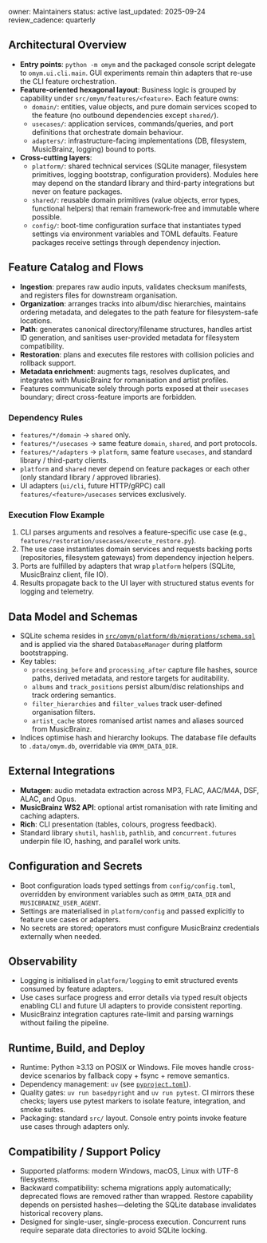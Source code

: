 owner: Maintainers
status: active
last_updated: 2025-09-24
review_cadence: quarterly

## Architectural Overview
- **Entry points**: `python -m omym` and the packaged console script delegate to `omym.ui.cli.main`. GUI experiments remain thin adapters that re-use the CLI feature orchestration.
- **Feature-oriented hexagonal layout**: Business logic is grouped by capability under `src/omym/features/<feature>`. Each feature owns:
  - `domain/`: entities, value objects, and pure domain services scoped to the feature (no outbound dependencies except `shared/`).
  - `usecases/`: application services, commands/queries, and port definitions that orchestrate domain behaviour.
  - `adapters/`: infrastructure-facing implementations (DB, filesystem, MusicBrainz, logging) bound to ports.
- **Cross-cutting layers**:
  - `platform/`: shared technical services (SQLite manager, filesystem primitives, logging bootstrap, configuration providers). Modules here may depend on the standard library and third-party integrations but never on feature packages.
  - `shared/`: reusable domain primitives (value objects, error types, functional helpers) that remain framework-free and immutable where possible.
  - `config/`: boot-time configuration surface that instantiates typed settings via environment variables and TOML defaults. Feature packages receive settings through dependency injection.

## Feature Catalog and Flows
- **Ingestion**: prepares raw audio inputs, validates checksum manifests, and registers files for downstream organisation.
- **Organization**: arranges tracks into album/disc hierarchies, maintains ordering metadata, and delegates to the path feature for filesystem-safe locations.
- **Path**: generates canonical directory/filename structures, handles artist ID generation, and sanitises user-provided metadata for filesystem compatibility.
- **Restoration**: plans and executes file restores with collision policies and rollback support.
- **Metadata enrichment**: augments tags, resolves duplicates, and integrates with MusicBrainz for romanisation and artist profiles.
- Features communicate solely through ports exposed at their `usecases` boundary; direct cross-feature imports are forbidden.

### Dependency Rules
- `features/*/domain` → `shared` only.
- `features/*/usecases` → same feature `domain`, `shared`, and port protocols.
- `features/*/adapters` → `platform`, same feature `usecases`, and standard library / third-party clients.
- `platform` and `shared` never depend on feature packages or each other (only standard library / approved libraries).
- UI adapters (`ui/cli`, future HTTP/gRPC) call `features/<feature>/usecases` services exclusively.

### Execution Flow Example
1. CLI parses arguments and resolves a feature-specific use case (e.g., `features/restoration/usecases/execute_restore.py`).
2. The use case instantiates domain services and requests backing ports (repositories, filesystem gateways) from dependency injection helpers.
3. Ports are fulfilled by adapters that wrap `platform` helpers (SQLite, MusicBrainz client, file IO).
4. Results propagate back to the UI layer with structured status events for logging and telemetry.

## Data Model and Schemas
- SQLite schema resides in [`src/omym/platform/db/migrations/schema.sql`](../src/omym/platform/db/migrations/schema.sql) and is applied via the shared `DatabaseManager` during platform bootstrapping.
- Key tables:
  - `processing_before` and `processing_after` capture file hashes, source paths, derived metadata, and restore targets for auditability.
  - `albums` and `track_positions` persist album/disc relationships and track ordering semantics.
  - `filter_hierarchies` and `filter_values` track user-defined organisation filters.
  - `artist_cache` stores romanised artist names and aliases sourced from MusicBrainz.
- Indices optimise hash and hierarchy lookups. The database file defaults to `.data/omym.db`, overridable via `OMYM_DATA_DIR`.

## External Integrations
- **Mutagen**: audio metadata extraction across MP3, FLAC, AAC/M4A, DSF, ALAC, and Opus.
- **MusicBrainz WS2 API**: optional artist romanisation with rate limiting and caching adapters.
- **Rich**: CLI presentation (tables, colours, progress feedback).
- Standard library `shutil`, `hashlib`, `pathlib`, and `concurrent.futures` underpin file IO, hashing, and parallel work units.

## Configuration and Secrets
- Boot configuration loads typed settings from `config/config.toml`, overridden by environment variables such as `OMYM_DATA_DIR` and `MUSICBRAINZ_USER_AGENT`.
- Settings are materialised in `platform/config` and passed explicitly to feature use cases or adapters.
- No secrets are stored; operators must configure MusicBrainz credentials externally when needed.

## Observability
- Logging is initialised in `platform/logging` to emit structured events consumed by feature adapters.
- Use cases surface progress and error details via typed result objects enabling CLI and future UI adapters to provide consistent reporting.
- MusicBrainz integration captures rate-limit and parsing warnings without failing the pipeline.

## Runtime, Build, and Deploy
- Runtime: Python ≥3.13 on POSIX or Windows. File moves handle cross-device scenarios by fallback copy + fsync + remove semantics.
- Dependency management: `uv` (see [`pyproject.toml`](../pyproject.toml)).
- Quality gates: `uv run basedpyright` and `uv run pytest`. CI mirrors these checks; layers use pytest markers to isolate feature, integration, and smoke suites.
- Packaging: standard `src/` layout. Console entry points invoke feature use cases through adapters only.

## Compatibility / Support Policy
- Supported platforms: modern Windows, macOS, Linux with UTF-8 filesystems.
- Backward compatibility: schema migrations apply automatically; deprecated flows are removed rather than wrapped. Restore capability depends on persisted hashes—deleting the SQLite database invalidates historical recovery plans.
- Designed for single-user, single-process execution. Concurrent runs require separate data directories to avoid SQLite locking.
